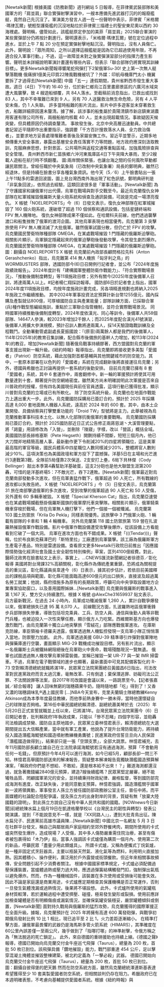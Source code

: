 [Newtalk新聞] 根據美國《防務新聞》週刊網站 5 日報導，在菲律賓武裝部隊和美國軍方的「肩並肩」聯合實彈射擊演習中，一艘本應備先進武器打沉的的報廢艦艇，竟然自己先沉沒了。軍演美方發言人週一在一份聲明中表示，菲律賓「米格爾·瑪律瓦爾」號輕型護衛艦的沉沒地點位於菲律賓三描禮士的聖安東尼奧以西約 30 海裡處。聲明稱，儘管如此，該艦艇原定參加的美菲「肩並肩」2025聯合軍演的某些實彈部分仍將按計劃進行。聲明還表示，「米格爾·瑪律瓦爾」號在定位過程中進水，並於上午 7 點 20 分在預定實彈射擊地點沉沒。聲明指出，沒有人員傷亡。此外，聲明說：「眾所周知，之所以選擇這艘艦艇是因為它已超過使用年限，不再適合投入軍事行動。」不過，這一故障並未對之後實彈演習部分的指揮力產生影響。聲明並未詳細說明軍演計畫還有哪些內容，但表示「聯合部隊仍將實現其訓練目標」。更多Newtalk新聞報導響尾蛇飛彈打下2架俄軍Su-30! 史上第一次無人艇擊落戰機 俄痛損1億美元印買22陣風戰機被坑了？外媒：印航母機庫門太小 機翼要拆了才過得去[Newtalk新聞] 中國「五一」連假期間，貴州省黔西市發生重大事故。週日（4日）下午約 16:40 分，位於新仁鄉烏江百里畫廊景區的六廣河水域突遭大風襲擊，致 4 艘遊船傾覆，共 84人落水。至截稿前消息指出，已救出或找到 83 人，其中不幸罹難已來到 9 人，另有 70 人送醫救治無生命危險，另有 4 人平安未傷，仍 1 人失聯。 許多當時船難的影片流出，影片中許多遊客並未穿著救生衣，船難詳細原因還未釐清。據了解，該涉事的船隻屬於貴陽清鎮市新店鎮東湖農用客運有限公司所有，兩艘船舶均核載 40 人，並未出現超載情況。事故疑因天候突變，但具體原因仍待調查釐清。 事故發生後，北京中央高層迅速動員。中共總書記習近平隨即作出重要指示，強調要「千方百計搜救落水人員、全力救治傷者」，並要求地方妥善處理罹難者善後及家屬安撫工作。習近平並警示，近期多地頻傳重大安全事故，暴露出基層安全責任落實不力等問題，地方政府應深刻汲取教訓，克服麻痹思想，針對景區、公共場所與返程交通等重點區域，加強風險排查與安全管理。 貴州黔西市新仁苗族鄉六沖河東風庫區4日下午突降大暴雨，至少2艘載人遊船在航行時不慎翻覆。 圖:兩岸關係緊張，也讓台海之間的任何風吹草動都讓民眾關注。曾經任職於中央氣象局（已改制中央氣象署）局長的鄭明典，雖然已經退休，但是持續在臉書分享各種氣象資訊。他今天（5／6）上午臉書貼出一張上午11點多的雷達回波圖，圖上見台灣西南外海出現了紅色訊號，鄭明典研判是「非氣象回波」，依照過去經驗，這類回波很多是「軍事活動」。[Newtalk新聞] 為了守護國家和讓俄軍付出代價，烏軍在戰場與對手交戰至今。最近烏克蘭復仇女神部隊在紅軍城摧毀俄羅斯大量火砲系統和偵查及通訊裝備，可說是完成一場漂亮復仇。 X 帳號「NOELREPORTS」今（6）日發文表示，復仇女神部隊在紅軍城摧毀了 160 個火砲系統，還破壞了超過 110 個偵察和通訊設備，包括星鏈終端和 FPV 無人機陣地。 復仇女神部隊成果不僅如此。在哈爾科夫前線，他們透過襲擊渡口和船隻挫敗了俄軍的渡河企圖。 其他烏軍表現也相當優秀。烏克蘭第 3 突擊旅使用 FPV 無人機消滅了大批俄軍。雖然俄軍試圖分散，但仍亡於 FPV 的攻擊。 烏克蘭國民警衛特隊種部隊 OMEGA，在某處戰場摧毀 1 門隱藏的俄羅斯迫擊砲。相關影片顯示，烏軍鎖定隱藏起來的俄軍迫擊砲後發動攻擊，令其發生劇烈爆炸。烏克蘭國民警衛特隊種部隊 OMEGA，在某處戰場摧毀 1 門隱藏的俄羅斯迫擊砲。 圖：翻攝自 NOELREPORTS X 帳號 烏克蘭前內政部長顧問格拉先科（Anton Gerashchenko）指出，烏克難第 414 無人機旅「匈牙利之鳥」的 WORMBUSTERS 部隊，透國防部今(6)日召開例行記者會，並公布「2024年度施政績效報告」。2024年度計有「建構國軍整體防衛作戰能力」、「符合實際戰場景況」、「推動後備制度轉型」等11項施政目標；另外有關今(2025)年度後備軍人召訓，將達兩萬人以上。#記者楊仁翔採訪報導。 國防部6日於記者會上指出，國軍2024年度11項施政目標，均按年度施政計畫完成，另各項精進規劃也將納入2025年施政工作繼續推動。 其中2024年軍事投資法定預算計新台幣1255億元，國內採購及產製就佔800億，可厚植國防自主與產業能量；部隊訓練方面，已採聯合軍(兵)種作戰型態編組施訓，重點於三軍聯合指管機制，並符合實際戰場景況。 同時國軍持續推動後備制度轉型，2024年度依漢光、同心等訓令，後備軍人共58個部隊、14647人參演，較2023年增加2千餘人；而2025年度配合漢光41號演習，後備軍人將擴大參演規模，預計召訓人數將達兩萬人，採14天驗證臨戰訓練及全程戰鬥。全動署動管處副處長夏振國說：『(原音)兩萬餘人都是我們的後備軍人，114年(2025年)的教育召集訓練，配合縣市後備旅的基幹人力增加，較113年(2024年)的教召，增加[Newtalk新聞] 隨著俄烏戰事持續膠著，西方盟國對烏克蘭的軍事支援出現新一輪升級。《紐約時報》報導指出，烏克蘭即將接收更多美製「愛國者」（Patriot）防空系統，藉此加強對首都基輔與其他關鍵城市的防空能力。其中，一套原本部署在以色列的「愛國者」系統在完成翻新後將直接運往烏克蘭；另外，德國與希臘也正討論再提供一套系統的後勤安排。 目前烏克蘭已擁有 8 套「愛國者」系統，其中 6 套運作中，兩套翻修中。新一輪的軍援預計將使其可用數量達到十套，顯著提升防空網絡密度。雖然美方尚未明確說明此次軍援是否來自川普政府的授權，但有四名美國現任與前任官員透露，這項行動已獲得批准，顯示川普對烏克蘭的立場或已有所軟化。 除了防空系統升級，烏克蘭也在地面作戰能力上邁出重大一步。此外，烏克蘭國防採購局已簽訂合約，預計於 2025 年採購高達 8,000 套地面無人機器人系統，遠高於 2024 年的 600 套。其中，由本土企業開發、具備偵察與打擊雙重功能的「Droid TW」型號將是主力。此舉被視為烏克蘭推動軍事科技本土化、以無人化部隊抗衡俄軍的重要戰略。 烏克蘭國防採購局已簽訂合約，預計於 2025國防部近日正式公告修正兩蔣慈湖丶大溪管理要點，將「謁靈」用語修改為「入營」，並刪除「陵寢」字樣，改以「營區」概括全域。美國國防部長赫格塞斯（Pete Hegseth）開鍘持續不間斷，短短三個月內，他已大刀闊斧地精簡高層人事，最新動作更下令削減20%的四星將領職位，這是美軍最高階的軍官等級，國民兵體系中四星職位人數同樣減少20%，整體將官人數則減少10%。這項決策也為美國政壇和軍方投下了震撼彈。洋基5日在主場和光芒進行3連戰第3戰，全隊前5局僅靠2次保送、2支安打上壘，6局下貝林傑（Cody Bellinger）敲出本季第4轟幫助洋基破蛋，這支2分砲也是他大聯盟生涯第200轟，可惜的是洋基終場5：7不敵光芒，吞下2連敗。[Newtalk新聞] 俄軍最近對烏克蘭南部發動多次進攻，但在烏軍勇猛作戰下，俄軍超過 90 人死亡，所有戰線的進攻都以失敗告終。 X 帳號「NOELREPORTS 」今（5）日發文表示，烏克蘭第 31 旅在南部擊退俄軍的多次進攻，受到攻擊的俄軍超過 90 人死亡和 50 人受傷，另外還有 60 多輛車被毀。 X 帳號「Special Kherson Cat」指出，烏克蘭亞速營也在某處戰場攔截懸掛俄羅斯國旗的俄軍摩托車突擊隊。相關影片顯示，俄軍騎乘機車穿梭於戰場，但在烏軍無人機打擊下，他們一個接一個被殲滅。 烏克蘭第 103 國土防禦旅「Krila Do Pekla」同樣表現優秀。該旅擊中 3 門俄軍火砲、1 輛載有部隊的卡車和 1 輛 4 輪機車。 另外烏克蘭第 118 國土防禦旅第 159 營在扎波羅熱摧毀俄軍作戰設備。影片中俄軍作戰設備遭受攻擊後爆炸，從該設備上方看能看到它破了一個大洞。 烏軍在進攻方面也有不錯成果。X 帳號「(((Tendar)))」聲稱，位於布良斯克蘇澤巴的「斯特里拉」工廠遭到烏軍襲擊。該工廠為俄羅斯軍方生產電子產品，特別是雷達設備。查看原文更多Newtalk行政院日前推出「因應國際情勢強化經濟社會及國土安全韌性特別條例」草案，匡列4100億經費。對此，醫師沈政男在臉書貼文上表示，事實上，...CNEWS匯流新聞網記者徐德芬／彰化報導 美國將對台灣課32%高額關稅，彰化縣作為傳統產業重鎮，恐將成為關稅提高的重災區，彰化縣議員吳韋達今（6）日表示，據其初步估計，若依目前美國釋出的課稅品項與範圍，彰化縣可能面臨高達600億元的出口損失，直接波及超過萬名勞工就業；他說，縣府措施多為原有的長期政策，呼籲可向中央爭取設置地方企業專案協助窗口，以及善用國際姊妹...[Newtalk新聞] 烏克蘭與俄羅斯的戰事進入第 1,167 天，雙方交火持續激烈。根據 X 帳號 @AlexChe31659937 貼文表示，烏方最新戰況，在過去 24 小時內，烏軍成功殲滅俄軍 1,260 人，累計自戰爭爆發以來，俄軍總損失已達 95 萬 8,070 人。 前線戰況方面，扎波羅熱地區俄軍衝鋒步兵部隊損失慘重，導致包括坦克乘員、工兵、防空人員、通信與後勤人員等非戰鬥兵種，也被迫投入一次性突擊任務，顯示俄方人力吃緊。西維爾斯基方向也爆發激烈戰鬥，由烏克蘭第十獨立山地突擊旅「雪絨花」部隊應戰俄軍進攻。 在庫斯克防線，車臣領袖卡德羅夫透露，俄軍透過無人機監控發現一支烏軍小隊正悄悄潛入當地，防禦壓力加劇。 此外，烏軍透過美援 GBU-39 精準導引炸彈對俄軍陣地與彈藥庫進行空襲，畫面顯示 MIG-29 戰機成功摧毀目標。另有影片流出，顯示一名俄羅斯士兵被鐵絲網阻絕後在烏軍砲火中喪命，戰場殘酷現況一覽無遺。 俄軍也試圖透過無人機攻擊烏軍掃雷裝備，宣稱已摧毀一架 UR-77 與一架 IMR 掃雷車。不過，烏軍在電子戰領域的進步也顯著，最新畫面中可見其配備客製化的 R-73 空對賴清德總統就職將滿1年，民眾黨立法院黨團總召黃國昌6日指出，司法改革對民進黨政府而言太過沉重，毫無改革、只有倒退；棄保潛逃罪、妨礙司法公正罪、不法關說罪等法案，自2017年司改國是會議以來，一路跳票至今。【記者張嘉誠／綜合報導】 讓人回味無窮的瑞穗蘋果牛奶，隨時隨地都「吃」得到了！又香又濃的瑞穗調味乳®遇上國民零 […]NBA今天宣布，克里夫蘭騎士隊總教練Kenny Atkinson成為本季年度最佳教練，而他季前熱身賽中一勝未得，當時他還懷疑自己的球隊是否夠格。第16任中華民國總統賴清德、副總統蕭美琴於去（2025）年5月20日正式宣誓就職並上任以來，已將滿1年。台灣民眾黨立法院黨團今（6）日召開記者會，批判賴政府1年執政成果，只能以「慘不忍睹」四個字形容，並砲轟司法檢調成禁臠、國防自主原地踏步。民眾黨立委林憶君表示，賴清德總統在大選期間提出五大信賴產業，當中就有軍工產業，他說為了提升台灣防衛能力，將持續投入國造潛艦海鯤號和國造噴射教練機勇鷹號；民進黨政府信誓旦旦向人民保證「潛艦國造做得到」，結果卻只是一張「空頭支票」，全部大跳票。林憶君補充，去年11月國防部長顧立雄自己在立法院承諾海鯤號若沒有通過海測，預算「不會動用任何一毛錢」，但原預計今年4月可以進行海測，如今已經5月，顧部長卻一問三不知。林憶君高舉國防部送來的解凍報告，質疑整本解凍報告竟獨缺潛艦國造預算解凍案，「賴政府你們是不想給、不敢給，還是根本給不出來！？」難道海測都還沒過，就急著撒錢編2840億元預算，建造7艘後續艦嗎？民眾黨堅定嚴審，絕不能犧牲品質、罔顧國軍弟兄的安全，並持續秉持財政紀律、嚴格監督，等到國防部完成海測有進度，改正缺失後，才能同意動支預算。林憶君強調，國造潛艦關乎國軍新一波將領異動，軍事發言人孫立方接任國防部政務辦公室主任，晉任中將。而平面媒體的社論配合陸配爭議，提及孫立方的出身對岸的背景，質疑有無「放棄大陸國籍的證明」，對此孫立方說自己沒有中華人民共和國的國籍。[NOWnews今日新聞]前總統陳水扁上個月19日在凱達格蘭學校以《台灣民主的韌性與轉型》發表公開演講，提到「不能說意見不一樣，就是『XX同路人』」，遭到大批青鳥出征。陳水扁兒子、民進黨前高雄市議員陳...[Newtalk新聞] 中國北京一名網友 5 月 3 日在社群平台發文，稱自己與鄰居兩戶家庭相約至郊外野餐烤肉，期間所使用的卡式爐突然發生爆炸，造成現場 7 人受傷，其中多人傷勢嚴重需住院治療，甚至有傷者被包裹得如「木乃伊」般。當事人強調該卡式爐僅為購買一個月內、使用第二次的新品，呼籲民眾「盡量少用此類爐具」。 所謂卡式爐，又稱為便攜式丁烷氣爐，是一種非固定式烹飪器具，主要以瓶裝天然氣、液化氣等為燃料，利用明火直接加熱。因其體積小、操作便利，廣泛用於戶外露營或街頭餐飲。但近年來相關事故頻傳，安全問題引起不少消費者關注。 根據中國國家標準規定，卡式爐必須配備過壓保護裝置，當爐體過熱或壓力過大時，應透過彈簧結構觸發門扣，強制彈出氣瓶以避免爆炸。然而，作為一種機械固件，該裝置在多次使用或受損後可能會失效。因此不論是家庭還是商業用途，卡式爐應定期檢查其保護機構是否正常運作，否則一旦發生氣體洩漏或過熱情況，後果將不堪設想。 此外，卡式爐所使用的氣罐瓶身材質較薄，若於運輸過程中遭受擠壓、碰撞，極易發生變形或裂損。使用前應詳加檢查罐體是否有明顯傷痕或漏氣情況，並確保氣罐安裝穩妥，嚴禁罐體傾斜或倒置，[Newtalk新聞] 面對持久戰局與俄羅斯的猛烈攻勢，烏克蘭獲得的國際軍援正在全面升級。據報，烏克蘭預計在 2025 年將擁有高達 600 萬發砲彈，與戰爭初期俄烏發射比例 10 比 1 相比，現已追平至 2 比 1，火力差距逐漸縮小。 在精準打擊方面，讓俄軍最畏懼的武器仍是海馬斯多管火箭系統（HIMARS），其準確度在60公里內誤差僅一至兩公尺，幾乎做到了「指哪打哪」的神準射擊，令俄方稱之為「無法脫逃的死亡鎖定」。 此外，來自德國的重磅援助也持續上線。《德國之聲》報導，德國已開始向烏克蘭交付金牛座巡弋飛彈（Taurus），總量為 200 枚，首批 50 枚已到位。該飛彈具備「鑽地摧毀」能力，戰鬥部重達 454 公斤，足以擊穿混凝土掩體並摧毀整棟建築，被北約定義為「一擊必殺」武器。 德國已開始向烏克蘭交付金牛座巡弋飛彈（Taurus），總量為 200 枚，首批 50 枚已到位。 圖：翻攝自彼得堡的肥天鵝 然而在防空系統方面，雖然烏克蘭總統澤連斯基表達希望獲得至少 10 套美製愛國者防空系統，但相關談判仍存在阻力。希臘政府已在本週明確表態，不考慮向基輔提供愛國者系統。根據《紐約時報》與